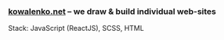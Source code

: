 ### [kowalenko.net](https://kowalenko.net) – we draw & build individual web-sites

Stack: JavaScript (ReactJS), SCSS, HTML
